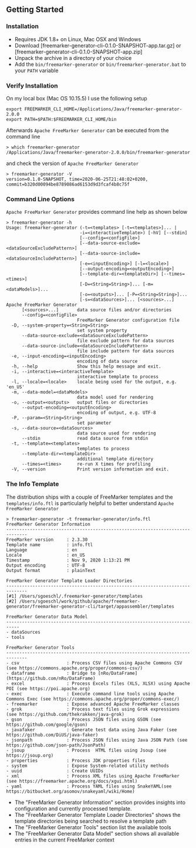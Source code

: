 ## Getting Started

### Installation

* Requires JDK 1.8+ on Linux, Mac OSX and Windows
* Download [freemarker-generator-cli-0.1.0-SNAPSHOT-app.tar.gz] or [freemarker-generator-cli-0.1.0-SNAPSHOT-app.zip]
* Unpack the archive in a directory of your choice
* Add the `bin/freemarker-generator` or `bin/freemarker-generator.bat` to your `PATH` variable

### Verify Installation

On my local box (Mac OS 10.15.5) I use the following setup

```
export FREEMARKER_CLI_HOME=/Applications/Java/freemarker-generator-2.0.0
export PATH=$PATH:$FREEMARKER_CLI_HOME/bin
```

Afterwards `Apache FreeMarker Generator` can be executed from the command line

```
> which freemarker-generator
/Applications/Java/freemarker-generator-2.0.0/bin/freemarker-generator
```

and check the version of `Apache FreeMarker Generator`

```
> freemarker-generator -V
version=0.1.0-SNAPSHOT, time=2020-06-25T21:48:02+0200, commit=b320d00094be8789086ad6153d9d3fcaf4b8c75f
```

### Command Line Options

`Apache FreeMarker Generator` provides command line help as shown below

```
> freemarker-generator -h
Usage: freemarker-generator (-t=<templates> [-t=<templates>]... |
                            -i=<interactiveTemplate>) [-hV] [--stdin]
                            [--config=<configFile>]
                            [--data-source-exclude=<dataSourceExcludePattern>]
                            [--data-source-include=<dataSourceIncludePattern>]
                            [-e=<inputEncoding>] [-l=<locale>]
                            [--output-encoding=<outputEncoding>]
                            [--template-dir=<templateDir>] [--times=<times>]
                            [-D=<String=String>]... [-m=<dataModels>]...
                            [-o=<outputs>]... [-P=<String=String>]...
                            [-s=<dataSources>]... [<sources>...]
Apache FreeMarker Generator
      [<sources>...]       data source files and/or directories
      --config=<configFile>
                           FreeMarker Generator configuration file
  -D, --system-property=<String=String>
                           set system property
      --data-source-exclude=<dataSourceExcludePattern>
                           file exclude pattern for data sources
      --data-source-include=<dataSourceIncludePattern>
                           file include pattern for data sources
  -e, --input-encoding=<inputEncoding>
                           encoding of data source
  -h, --help               Show this help message and exit.
  -i, --interactive=<interactiveTemplate>
                           interactive template to process
  -l, --locale=<locale>    locale being used for the output, e.g. 'en_US'
  -m, --data-model=<dataModels>
                           data model used for rendering
  -o, --output=<outputs>   output files or directories
      --output-encoding=<outputEncoding>
                           encoding of output, e.g. UTF-8
  -P, --param=<String=String>
                           set parameter
  -s, --data-source=<dataSources>
                           data source used for rendering
      --stdin              read data source from stdin
  -t, --template=<templates>
                           templates to process
      --template-dir=<templateDir>
                           additional template directory
      --times=<times>      re-run X times for profiling
  -V, --version            Print version information and exit.
```

### The Info Template

The distribution ships with a couple of FreeMarker templates and the `templates/info.ftl` is particularly helpful 
to better understand `Apache FreeMarker Generator`

```
> freemarker-generator -t freemarker-generator/info.ftl
FreeMarker Generator Information
------------------------------------------------------------------------------
FreeMarker version     : 2.3.30
Template name          : info.ftl
Language               : en
Locale                 : en_US
Timestamp              : Nov 9, 2020 1:13:21 PM
Output encoding        : UTF-8
Output format          : plainText

FreeMarker Generator Template Loader Directories
------------------------------------------------------------------------------
[#1] /Users/sgoeschl/.freemarker-generator/templates
[#2] /Users/sgoeschl/work/github/apache/freemarker-generator/freemarker-generator-cli/target/appassembler/templates

FreeMarker Generator Data Model
---------------------------------------------------------------------------
- dataSources
- tools

FreeMarker Generator Tools
------------------------------------------------------------------------------
- csv                  : Process CSV files using Apache Commons CSV (see https://commons.apache.org/proper/commons-csv/)
- dataframe            : Bridge to [nRo/DataFrame](https://github.com/nRo/DataFrame)
- excel                : Process Excels files (XLS, XLSX) using Apache POI (see https://poi.apache.org)
- exec                 : Execute command line tools using Apache Commons Exec (see https://commons.apache.org/proper/commons-exec/)
- freemarker           : Expose advanced Apache FreeMarker classes
- grok                 : Process text files using Grok expressions (see https://github.com/thekrakken/java-grok)
- gson                 : Process JSON files using GSON (see https://github.com/google/gson)
- javafaker            : Generate test data using Java Faker (see https://github.com/DiUS/java-faker)
- jsonpath             : Process JSON files using Java JSON Path (see https://github.com/json-path/JsonPath)
- jsoup                : Process  HTML files using Jsoup (see https://jsoup.org)
- properties           : Process JDK properties files
- system               : Expose System-related utility methods
- uuid                 : Create UUIDs
- xml                  : Process XML files using Apache FreeMarker (see https://freemarker.apache.org/docs/xgui.html)
- yaml                 : Process YAML files using SnakeYAML(see https://bitbucket.org/asomov/snakeyaml/wiki/Home)
```

* The "FreeMarker Generator Information" section provides insights into configuration and currently processed template.
* The "FreeMarker Generator Template Loader Directories" shows the template directories being searched to resolve a template path
* The "FreeMarker Generator Tools" section list the available tools
* The "FreeMarker Generator Data Model" section shows all available entries in the current FreeMarker context 
